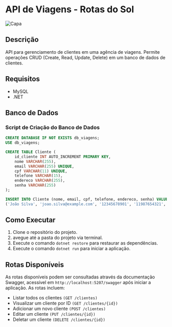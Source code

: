 # API de Viagens - Rotas do Sol

![Capa](Assets/capa.jpeg)

## Descrição

API para gerenciamento de clientes em uma agência de viagens. Permite operações CRUD (Create, Read, Update, Delete) em um banco de dados de clientes.

## Requisitos

- MySQL
- .NET

## Banco de Dados
### Script de Criação do Banco de Dados

```sql
CREATE DATABASE IF NOT EXISTS db_viagens;
USE db_viagens;

CREATE TABLE Cliente (
    id_cliente INT AUTO_INCREMENT PRIMARY KEY,
    nome VARCHAR(255),
    email VARCHAR(255) UNIQUE,
    cpf VARCHAR(11) UNIQUE,
    telefone VARCHAR(15),
    endereco VARCHAR(255),
    senha VARCHAR(255)
);

INSERT INTO Cliente (nome, email, cpf, telefone, endereco, senha) VALUES
('João Silva', 'joao.silva@example.com', '12345678901', '11987654321', 'Rua Exemplo, 123', 'senha123');
```

## Como Executar
1. Clone o repositório do projeto.
2. avegue até a pasta do projeto via terminal.
3. Execute o comando `dotnet restore` para restaurar as dependências.
4. Execute o comando `dotnet run` para iniciar a aplicação.

## Rotas Disponíveis
As rotas disponíveis podem ser consultadas através da documentação Swagger, acessível em `http://localhost:5207/swagger` após iniciar a aplicação. As rotas incluem:

- Listar todos os clientes `(GET /clientes)`
- Visualizar um cliente por ID `(GET /clientes/{id})`
- Adicionar um novo cliente `(POST /clientes)`
- Editar um cliente `(PUT /clientes/{id})`
- Deletar um cliente `(DELETE /clientes/{id})`
